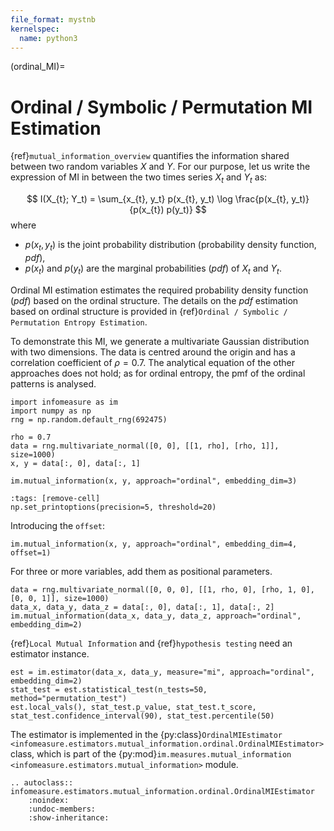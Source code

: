 ```yaml
---
file_format: mystnb
kernelspec:
  name: python3
---
```

(ordinal_MI)=
# Ordinal / Symbolic / Permutation MI Estimation
{ref}`mutual_information_overview` quantifies the information shared between two random variables $X$ and $Y$. For our purpose, let us write the expression of MI in between the two times series $X_t$ and $Y_t$ as:

$$
I(X_{t}; Y_t) = \sum_{x_{t}, y_t} p(x_{t}, y_t) \log \frac{p(x_{t}, y_t)}{p(x_{t}) p(y_t)}
$$
where
- $p(x_t, y_t)$ is the joint probability distribution (probability density function, _pdf_),
- $p(x_t)$ and $p(y_t)$ are the marginal probabilities (_pdf_) of $X_t$ and $Y_t$.

Ordinal MI estimation estimates the required probability density function (_pdf_) based on the ordinal structure. The details on the _pdf_ estimation based on ordinal structure is provided in {ref}`Ordinal / Symbolic / Permutation Entropy Estimation`.


To demonstrate this MI, we generate a multivariate Gaussian distribution with two dimensions.
The data is centred around the origin and has a correlation coefficient of $\rho = 0.7$.
The analytical equation of the other approaches does not hold; as for ordinal entropy, the pmf of the ordinal patterns is analysed.

```{code-cell}
import infomeasure as im
import numpy as np
rng = np.random.default_rng(692475)

rho = 0.7
data = rng.multivariate_normal([0, 0], [[1, rho], [rho, 1]], size=1000)
x, y = data[:, 0], data[:, 1]

im.mutual_information(x, y, approach="ordinal", embedding_dim=3)
```

```{code-cell}
:tags: [remove-cell]
np.set_printoptions(precision=5, threshold=20)
```

Introducing the `offset`:

```{code-cell}
im.mutual_information(x, y, approach="ordinal", embedding_dim=4, offset=1)
```

For three or more variables, add them as positional parameters.

```{code-cell}
data = rng.multivariate_normal([0, 0, 0], [[1, rho, 0], [rho, 1, 0], [0, 0, 1]], size=1000)
data_x, data_y, data_z = data[:, 0], data[:, 1], data[:, 2]
im.mutual_information(data_x, data_y, data_z, approach="ordinal", embedding_dim=2)
```

{ref}`Local Mutual Information` and {ref}`hypothesis testing` need an estimator instance.

```{code-cell}
est = im.estimator(data_x, data_y, measure="mi", approach="ordinal", embedding_dim=2)
stat_test = est.statistical_test(n_tests=50, method="permutation_test")
est.local_vals(), stat_test.p_value, stat_test.t_score, stat_test.confidence_interval(90), stat_test.percentile(50)
```

The estimator is implemented in the {py:class}`OrdinalMIEstimator <infomeasure.estimators.mutual_information.ordinal.OrdinalMIEstimator>` class,
which is part of the {py:mod}`im.measures.mutual_information <infomeasure.estimators.mutual_information>` module.

```{eval-rst}
.. autoclass:: infomeasure.estimators.mutual_information.ordinal.OrdinalMIEstimator
    :noindex:
    :undoc-members:
    :show-inheritance:
```
